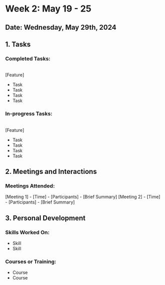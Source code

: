 # Week 2: May 19 - 25

## Date: Wednesday, May 29th, 2024

## 1. Tasks

### Completed Tasks:
<br>[Feature]
<ul>
  <li>Task</li>
  <li>Task</li>
  <li>Task</li>
  <li>Task</li>
</ul> 
 
### In-progress Tasks:
<br>
[Feature]
<ul>
  <li>Task</li>
  <li>Task</li>
  <li>Task</li>
  <li>Task</li>
</ul> 
  
## 2. Meetings and Interactions

### Meetings Attended:
[Meeting 1] - [Time] - [Participants] - [Brief Summary]
[Meeting 2] - [Time] - [Participants] - [Brief Summary]
    
## 3. Personal Development

### Skills Worked On:
<ul>
<li>Skill</li>
<li>Skill</li>
</ul> 

### Courses or Training:
<ul>
  <li>Course</li>
  <li>Course</li>
</ul> 

﻿
